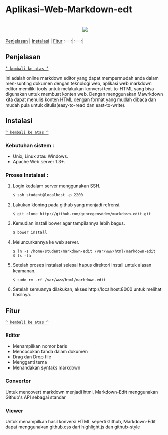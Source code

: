 # Aplikasi-Web-Markdown-edt
<h1 align="center"><img src="https://raw.github.com/georgeOsdDev/markdown-edit/master/images/ScreenShot.png"></h1>


[Penjelasan](#Penjelasan) | [Instalasi](#Instalasi) | [Fitur](#Fitur)
:---:|:---:|

## Penjelasan
[`^ kembali ke atas ^`](#)

Ini adalah online markdown editor yang dapat mempermudah anda dalam men-sunting dokumen dengan teknologi web, aplikasi web markdown editor memiliki tools untuk melakukan konversi text-to-HTML yang bisa digunakan untuk membuat konten web. Dengan menggunakan Mawrkdown kita dapat menulis konten HTML dengan format yang mudah dibaca dan mudah pula untuk ditulis(easy-to-read dan east-to-write).
## Instalasi
[`^ kembali ke atas ^`](#)

### Kebutuhan sistem :
- Unix, Linux atau Windows.
- Apache Web server 1.3+.

### Proses Instalasi :
1. Login kedalam server menggunakan SSH.
    ```
    $ ssh student@localhost -p 2200
    ```
2. Lakukan kloning pada github yang menjadi refrensi.
    ```
    $ git clone http://github.com/georegeosddev/markdown-edit.git
    ```
3. Kemudian install bower agar tampilannya lebih bagus.
    ```
    $ bower install
    ```
4. Meluncurkannya ke web server.
    ```
    $ ln -s /home/student/markdown-edit /var/www/html/markdown-edit
    $ ls -la
    ```
5. Setelah proses instalasi selesai hapus direktori install untuk alasan keamanan.    
    ``` 
    $ sudo rm -rf /var/www/html/markdown-edit
    ```
6. Setelah semuanya dilakukan, akses http://localhost:8000 untuk melihat hasilnya.

## Fitur
[`^ kembali ke atas ^`](#)
### Editor
* Menampilkan nomor baris
* Mencocokan tanda dalam dokumen
* Drag dan Drop file
* Mengganti tema
* Menandakan syntaks markdown
### Convertor
Untuk mencovert markdown menjadi html, Markdown-Edit menggunakan Github's API sebagai standar
### Viewer
Untuk menampilkan hasil konversi HTML seperti Github, Markdown-Edit dapat menggunakan github.css dari highlight.js dan github-style
    
